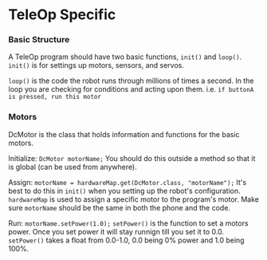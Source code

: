 # TeleOp Specific

### Basic Structure
A TeleOp program should have two basic functions, `init()` and `loop()`.
`init()` is for settings up motors, sensors, and servos.

`loop()` is the code the robot runs through millions of times a second.
In the loop you are checking for conditions and acting upon them.
  i.e. `if buttonA is pressed, run this motor`


### Motors
DcMotor is the class that holds information and functions for the basic motors.

Initialize: `DcMotor motorName;`
You should do this outside a method so that it is global (can be used from anywhere).

Assign: `motorName = hardwareMap.get(DcMotor.class, "motorName");`
It's best to do this in `init()` when you setting up the robot's configuration.
`hardwareMap` is used to assign a specific motor to the program's motor.
Make sure `motorName` should be the same in both the phone and the code.

Run: `motorName.setPower(1.0);`
`setPower()` is the function to set a motors power. Once you set power it will stay runnign till you set it to 0.0.
`setPower()` takes a float from 0.0-1.0, 0.0 being 0% power and 1.0 being 100%.

